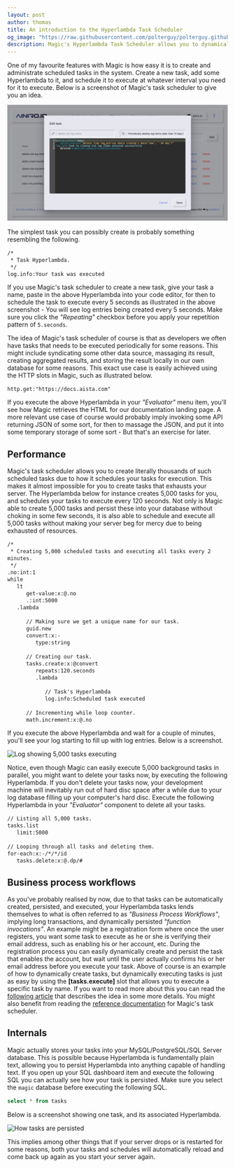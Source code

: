 ```yaml
---
layout: post
author: thomas
title: An introduction to the Hyperlambda Task Scheduler
og_image: "https://raw.githubusercontent.com/polterguy/polterguy.github.io/master/images/scheduling-task.jpg"
description: Magic's Hyperlambda Task Scheduler allows you to dynamically create Hyperlambda tasks and schedule your Hyperlambda for future execution.
---
```


One of my favourite features with Magic is how easy it is to create and administrate scheduled tasks in the system.
Create a new task, add some Hyperlambda to it, and schedule it to execute at whatever interval you need for it
to execute. Below is a screenshot of Magic's task scheduler to give you an idea.

![Scheduling your task](https://raw.githubusercontent.com/polterguy/polterguy.github.io/master/images/scheduling-task.jpg)

The simplest task you can possibly create is probably something resembling the following.

```
/*
 * Task Hyperlambda.
 */
log.info:Your task was executed
```

If you use Magic's task scheduler to create a new task, give your task a name, paste in the above Hyperlambda
into your code editor, for then to schedule the task to execute every 5 seconds as illustrated in the above
screenshot - You will see log entries being created every 5 seconds. Make sure you click the _"Repeating"_
checkbox before you apply your repetition pattern of `5.seconds`.

The idea of Magic's task scheduler of course is that as developers we often have tasks that needs to be
executed periodically for some reasons. This might include syndicating some other data source, massaging
its result, creating aggregated results, and storing the result locally in our own database for some reasons.
This exact use case is easily achieved using the HTTP slots in Magic, such as illustrated below.

```
http.get:"https://docs.aista.com"
```

If you execute the above Hyperlambda in your _"Evaluator"_ menu item, you'll see how Magic retrieves
the HTML for our documentation landing page. A more relevant use case of course would probably imply
invoking some API returning JSON of some sort, for then to massage the JSON, and put it into some
temporary storage of some sort - But that's an exercise for later.

## Performance

Magic's task scheduler allows you to create literally thousands of such scheduled tasks due to how
it schedules your tasks for execution. This makes it almost impossible for you to create tasks that
exhausts your server. The Hyperlambda below for instance creates 5,000 tasks for you, and schedules
your tasks to execute every 120 seconds. Not only is Magic able to create 5,000 tasks and persist
these into your database without choking in some few seconds, it is also able to schedule and execute
all 5,000 tasks without making your server beg for mercy due to being exhausted of resources.

```
/*
 * Creating 5,000 scheduled tasks and executing all tasks every 2 minutes.
 */
.no:int:1
while
   lt
      get-value:x:@.no
      .:int:5000
   .lambda

      // Making sure we get a unique name for our task.
      guid.new
      convert:x:-
         type:string

      // Creating our task.
      tasks.create:x:@convert
         repeats:120.seconds
         .lambda

            // Task's Hyperlambda
            log.info:Scheduled task executed

      // Incrementing while loop counter.
      math.increment:x:@.no
```

If you execute the above Hyperlambda and wait for a couple of minutes, you'll see your log starting to fill
up with log entries. Below is a screenshot.

![Log showing 5,000 tasks executing](https://raw.githubusercontent.com/polterguy/polterguy.github.io/master/images/blogs/thousands-of-tasks.jpg)

Notice, even though Magic can easily execute 5,000 background tasks in parallel, you might want to delete
your tasks now, by executing the following Hyperlambda. If you don't delete your tasks now, your development
machine will inevitably run out of hard disc space after a while due to your log database filling up your
computer's hard disc. Execute the following Hyperlambda in your _"Evaluator"_ component to delete all your tasks.

```
// Listing all 5,000 tasks.
tasks.list
   limit:5000

// Looping through all tasks and deleting them.
for-each:x:-/*/*/id
   tasks.delete:x:@.dp/#
```

## Business process workflows

As you've probably realised by now, due to that tasks can be automatically created, persisted, and executed,
your Hyperlambda tasks lends themselves to what is often referred to as _"Business Process Workflows"_,
implying long transactions, and dynamically persisted _"function invocations"_. An example might
be a registration form where once the user registers, you want some task to execute as he or she is
verifying their email address, such as enabling his or her account, etc. During the registration
process you can easily dynamically create and persist the task that enables the account, but wait
until the user actually confirms his or her email address before you execute your task. Above of course
is an example of how to dynamically create tasks, but dynamically executing tasks is just
as easy by using the **[tasks.execute]** slot that allows you to execute a specific task by
name. If you want to read more about this you can read the [following article](/tutorials/task-scheduler/)
that describes the idea in some more details. You might also benefit from reading
the [reference documentation](/documentation/magic.lambda.scheduler/) for Magic's task scheduler.

## Internals

Magic actually stores your tasks into your MySQL/PostgreSQL/SQL Server database. This is possible because
Hyperlambda is fundamentally plain text, allowing you to persist Hyperlambda into anything capable of
handling text. If you open up your SQL dashboard item and execute the following SQL you can
actually see how your task is persisted. Make sure you select the `magic` database before executing the
following SQL.

```sql
select * from tasks
```

Below is a screenshot showing one task, and its associated Hyperlambda.

![How tasks are persisted](https://raw.githubusercontent.com/polterguy/polterguy.github.io/master/images/blogs/sql-task.jpg)

This implies among other things that if your server drops or is restarted for some reasons, both your
tasks and schedules will automatically reload and come back up again as you start your server again.

